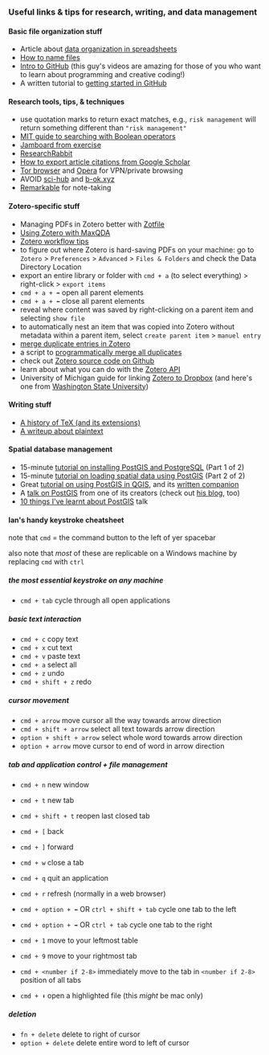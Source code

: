 ### Useful links & tips for research, writing, and data management

#### Basic file organization stuff

- Article about [data organization in spreadsheets](https://www.tandfonline.com/doi/full/10.1080/00031305.2017.1375989)
- [How to name files](https://speakerdeck.com/jennybc/how-to-name-files)
- [Intro to GitHub](https://www.youtube.com/watch?v=BCQHnlnPusY) (this guy's videos are amazing for those of you who want to learn about programming and creative coding!)
- A written tutorial to [getting started in GitHub](https://ourcodingclub.github.io/tutorials/git/)

#### Research tools, tips, & techniques
- use quotation marks to return exact matches, e.g., `risk management` will return something different than `"risk management"`
- [MIT guide to searching with Boolean operators](https://libguides.mit.edu/c.php?g=175963&p=1158594)
- [Jamboard from exercise](https://jamboard.google.com/d/1niAlQ45bOb3R5J-3r5i7V2OzadZZ3Kzi0n3c3bAZQ2U/viewer?f=0)
- [ResearchRabbit](https://www.researchrabbit.ai/)
- [How to export article citations from Google Scholar](https://uri.libguides.com/google/gscholexport)
- [Tor browser](https://www.torproject.org/download/) and [Opera](https://www.opera.com/) for VPN/private browsing
- AVOID [sci-hub](https://en.wikipedia.org/wiki/Sci-Hub) and [b-ok.xyz](https://b-ok.xyz/)
- [Remarkable](https://remarkable.com/) for note-taking

#### Zotero-specific stuff

- Managing PDFs in Zotero better with [Zotfile](http://zotfile.com/)
- [Using Zotero with MaxQDA](https://www.maxqda.com/help-mx20/import/importing-bibliographical-data-from-endnote-etc)
- [Zotero workflow tips](https://lauramay.live/2020/07/zotero-note-taking-workflow/)
- to figure out where Zotero is hard-saving PDFs on your machine: go to `Zotero` > `Preferences` > `Advanced` > `Files & Folders` and check the Data Directory Location
- export an entire library or folder with `cmd + a` (to select everything) > right-click > `export items`
- `cmd + a + ➡️` open all parent elements
- `cmd + a + ⬅️` close all parent elements
- reveal where content was saved by right-clicking on a parent item and selecting `show file`
- to automatically nest an item that was copied into Zotero without metadata within a parent item, select `create parent item` > `manuel entry`
- [merge duplicate entries in Zotero](https://guides.lib.fsu.edu/zotero/content/organize#:~:text=Merging%20Duplicates,column%20to%20merge%20the%20items.)
- a script to [programmatically merge all duplicates](https://github.com/escaped-echidna/zotero_merge_all_duplicates)
- check out [Zotero source code on Github](https://github.com/zotero)
- learn about what you can do with the [Zotero API](https://www.zotero.org/support/dev/web_api/v3/basics)
- University of Michigan guide for linking [Zotero to Dropbox](https://guides.lib.umich.edu/c.php?g=283066&p=1887491) (and here's one from [Washington State University](https://libguides.libraries.wsu.edu/c.php?g=768677&p=5514205))

#### Writing stuff

- [A history of TeX (and its extensions)](https://www.authorea.com/users/303998/articles/515591-should-i-install-latex-miktex-or-texstudio?commit=7356239b60ea061b91904007c6036903b4b4d8f3)
- [A writeup about plaintext](https://medium.com/adventures-in-consumer-technology/plaintext-markup-languages-cd19bc4274f0)

#### Spatial database management

- 15-minute [tutorial on installing PostGIS and PostgreSQL](https://www.youtube.com/watch?v=tTUM9XfDvqk&t=0s) (Part 1 of 2)
- 15-minute [tutorial on loading spatial data using PostGIS](https://www.youtube.com/watch?v=vvZHtEcbEbI) (Part 2 of 2)
- Great [tutorial on using PostGIS in QGIS](https://www.youtube.com/watch?v=eddcoyLtqqs), and its [written companion](https://www.line-45.com/post/using-qgis-postgis-dynamic-duo)
- A [talk on PostGIS](https://www.youtube.com/watch?v=g4DgAVCmiDE) from one of its creators (check out [his blog](http://blog.cleverelephant.ca/), too)
- [10 things I've learnt about PostGIS](https://www.youtube.com/watch?v=93bX1AO95nY) talk

#### Ian's handy keystroke cheatsheet

note that `cmd` = the command button to the left of yer spacebar

also note that *most* of these are replicable on a Windows machine by replacing `cmd` with `ctrl`

##### the most essential keystroke on any machine
- `cmd + tab` cycle through all open applications

##### basic text interaction
- `cmd + c` copy text
- `cmd + x` cut text
- `cmd + v` paste text
- `cmd + a` select all
- `cmd + z` undo
- `cmd + shift + z` redo

##### cursor movement
- `cmd + arrow` move cursor all the way towards arrow direction
- `cmd + shift + arrow` select all text towards arrow direction
- `option + shift + arrow` select whole word towards arrow direction
- `option + arrow` move cursor to end of word in arrow direction

##### tab and application control + file management
- `cmd + n` new window
- `cmd + t` new tab
- `cmd + shift + t` reopen last closed tab
- `cmd + [` back
- `cmd + ]` forward
- `cmd + w` close a tab
- `cmd + q` quit an application
- `cmd + r` refresh (normally in a web browser)

- `cmd + option + ⬅️` OR `ctrl + shift + tab` cycle one tab to the left
- `cmd + option + ➡️` OR `ctrl + tab` cycle one tab to the right
- `cmd + 1` move to your leftmost table
- `cmd + 9` move to your rightmost tab
- `cmd + <number if 2-8>` immediately move to the tab in `<number if 2-8>` position of all tabs

- `cmd + ⬇️` open a highlighted file (this *might* be mac only)

##### deletion
- `fn + delete` delete to right of cursor
- `option + delete` delete entire word to left of cursor
